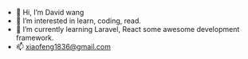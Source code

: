 - 👋 Hi, I’m David wang
- 👀 I’m interested in learn, coding, read.
- 🌱 I’m currently learning Laravel, React some awesome development framework.
- 📫 xiaofeng1836@gmail.com

<!---
bluestonemds/bluestonemds is a ✨ special ✨ repository because its `README.md` (this file) appears on your GitHub profile.
You can click the Preview link to take a look at your changes.
--->
